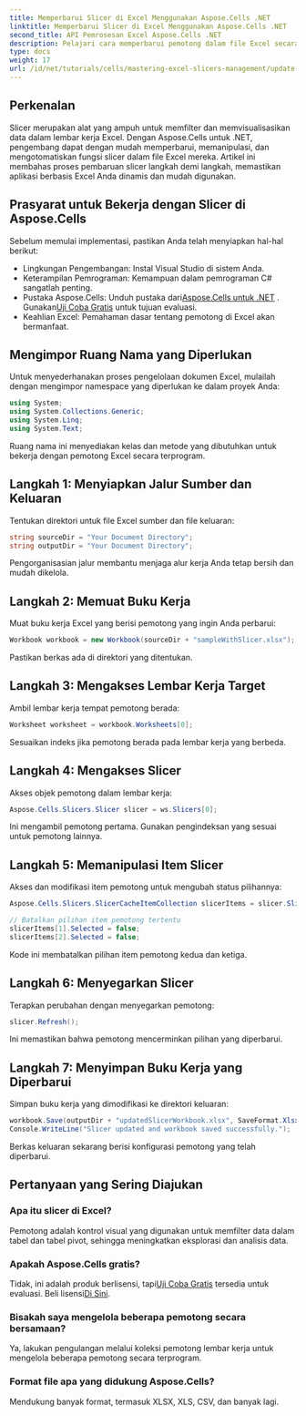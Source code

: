 ```yaml
---
title: Memperbarui Slicer di Excel Menggunakan Aspose.Cells .NET
linktitle: Memperbarui Slicer di Excel Menggunakan Aspose.Cells .NET
second_title: API Pemrosesan Excel Aspose.Cells .NET
description: Pelajari cara memperbarui pemotong dalam file Excel secara efisien menggunakan Aspose.Cells untuk .NET. Panduan lengkap ini memandu Anda melalui setiap langkah.
type: docs
weight: 17
url: /id/net/tutorials/cells/mastering-excel-slicers-management/update-slicers-in-excel/
---
```

## Perkenalan

Slicer merupakan alat yang ampuh untuk memfilter dan memvisualisasikan data dalam lembar kerja Excel. Dengan Aspose.Cells untuk .NET, pengembang dapat dengan mudah memperbarui, memanipulasi, dan mengotomatiskan fungsi slicer dalam file Excel mereka. Artikel ini membahas proses pembaruan slicer langkah demi langkah, memastikan aplikasi berbasis Excel Anda dinamis dan mudah digunakan.

## Prasyarat untuk Bekerja dengan Slicer di Aspose.Cells

Sebelum memulai implementasi, pastikan Anda telah menyiapkan hal-hal berikut:

- Lingkungan Pengembangan: Instal Visual Studio di sistem Anda.
- Keterampilan Pemrograman: Kemampuan dalam pemrograman C# sangatlah penting.
- Pustaka Aspose.Cells: Unduh pustaka dari[Aspose.Cells untuk .NET](https://releases.aspose.com/cells/net/) . Gunakan[Uji Coba Gratis](https://releases.aspose.com/) untuk tujuan evaluasi.
- Keahlian Excel: Pemahaman dasar tentang pemotong di Excel akan bermanfaat.

## Mengimpor Ruang Nama yang Diperlukan

Untuk menyederhanakan proses pengelolaan dokumen Excel, mulailah dengan mengimpor namespace yang diperlukan ke dalam proyek Anda:

```csharp
using System;
using System.Collections.Generic;
using System.Linq;
using System.Text;
```

Ruang nama ini menyediakan kelas dan metode yang dibutuhkan untuk bekerja dengan pemotong Excel secara terprogram.

## Langkah 1: Menyiapkan Jalur Sumber dan Keluaran

Tentukan direktori untuk file Excel sumber dan file keluaran:

```csharp
string sourceDir = "Your Document Directory";
string outputDir = "Your Document Directory";
```

Pengorganisasian jalur membantu menjaga alur kerja Anda tetap bersih dan mudah dikelola.

## Langkah 2: Memuat Buku Kerja

Muat buku kerja Excel yang berisi pemotong yang ingin Anda perbarui:

```csharp
Workbook workbook = new Workbook(sourceDir + "sampleWithSlicer.xlsx");
```

Pastikan berkas ada di direktori yang ditentukan.

## Langkah 3: Mengakses Lembar Kerja Target

Ambil lembar kerja tempat pemotong berada:

```csharp
Worksheet worksheet = workbook.Worksheets[0];
```

Sesuaikan indeks jika pemotong berada pada lembar kerja yang berbeda.

## Langkah 4: Mengakses Slicer

Akses objek pemotong dalam lembar kerja:

```csharp
Aspose.Cells.Slicers.Slicer slicer = ws.Slicers[0];
```

Ini mengambil pemotong pertama. Gunakan pengindeksan yang sesuai untuk pemotong lainnya.

## Langkah 5: Memanipulasi Item Slicer

Akses dan modifikasi item pemotong untuk mengubah status pilihannya:

```csharp
Aspose.Cells.Slicers.SlicerCacheItemCollection slicerItems = slicer.SlicerCache.SlicerCacheItems;

// Batalkan pilihan item pemotong tertentu
slicerItems[1].Selected = false;
slicerItems[2].Selected = false;
```

Kode ini membatalkan pilihan item pemotong kedua dan ketiga.

## Langkah 6: Menyegarkan Slicer

Terapkan perubahan dengan menyegarkan pemotong:

```csharp
slicer.Refresh();
```

Ini memastikan bahwa pemotong mencerminkan pilihan yang diperbarui.

## Langkah 7: Menyimpan Buku Kerja yang Diperbarui

Simpan buku kerja yang dimodifikasi ke direktori keluaran:

```csharp
workbook.Save(outputDir + "updatedSlicerWorkbook.xlsx", SaveFormat.Xlsx);
Console.WriteLine("Slicer updated and workbook saved successfully.");
```

Berkas keluaran sekarang berisi konfigurasi pemotong yang telah diperbarui.

## Pertanyaan yang Sering Diajukan

### Apa itu slicer di Excel?

Pemotong adalah kontrol visual yang digunakan untuk memfilter data dalam tabel dan tabel pivot, sehingga meningkatkan eksplorasi dan analisis data.

### Apakah Aspose.Cells gratis?

 Tidak, ini adalah produk berlisensi, tapi[Uji Coba Gratis](https://releases.aspose.com/) tersedia untuk evaluasi. Beli lisensi[Di Sini](https://purchase.aspose.com/buy).

### Bisakah saya mengelola beberapa pemotong secara bersamaan?

Ya, lakukan pengulangan melalui koleksi pemotong lembar kerja untuk mengelola beberapa pemotong secara terprogram.

### Format file apa yang didukung Aspose.Cells?

Mendukung banyak format, termasuk XLSX, XLS, CSV, dan banyak lagi.